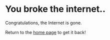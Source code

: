 # You broke the internet..
Congratulations, the Internet is gone.

Return to the [home page](https://suggester.js.org/#/) to get it back!
